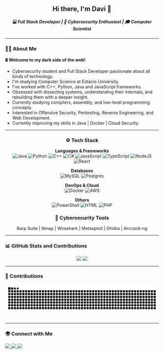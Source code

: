 <h2 align="center">Hi there, I'm Davi 👋</h2>

<h5 align="center">💻 Full Stack Developer | 🔐 Cybersecurity Enthusiast | 🎓 Computer Scientist</h5>

---

<h3>👨‍💻 About Me</h3>
<p align="left">
<b>🔒 Welcome to my dark side of the web!</b><br>

- Cybersecurity student and Full Stack Developer passionate about all kinds of technology.   
- I'm studying Computer Science at Estácio University.  
- I've worked with C++, Python, Java and JavaScript frameworks.  
- Obsessed with dissecting systems, understanding their internals, and rebuilding them with a deeper insight.  
- Currently studying compilers, assembly, and low-level programming concepts.  
- Interested in Offensive Security, Pentesting, Reverse Engineering, and Web Development.  
- Currently improving my skills in Java | Docker | Cloud Security.  

</p>

---
<div align="center">
<h3>⚙️ Tech Stack</h3>

**Languages & Frameworks**<br>
![Java](https://skillicons.dev/icons?i=java) 
![Python](https://skillicons.dev/icons?i=py) 
![C++](https://skillicons.dev/icons?i=cpp) 
![C#](https://skillicons.dev/icons?i=cs) 
![JavaScript](https://skillicons.dev/icons?i=javascript) 
![TypeScript](https://skillicons.dev/icons?i=typescript) 
![NodeJS](https://skillicons.dev/icons?i=nodejs) 
![React](https://skillicons.dev/icons?i=react)<br>

**Databases**  
![MySQL](https://skillicons.dev/icons?i=mysql) 
![Postgres](https://skillicons.dev/icons?i=postgres)<br>

**DevOps & Cloud**  
![Docker](https://skillicons.dev/icons?i=docker) 
![AWS](https://skillicons.dev/icons?i=aws)<br>

**Others**  
![PowerShell](https://skillicons.dev/icons?i=powershell) 
![HTML](https://skillicons.dev/icons?i=html) 
![PHP](https://skillicons.dev/icons?i=php)

<h3>🔐 Cybersecurity Tools</h3>
<p>
Burp Suite | Nmap | Wireshark | Metasploit | Ghidra | Aircrack-ng
</p>
</div>

---

<h3>📊 GitHub Stats and Contributions</h3>

<div align="center">
  <img src="https://github-readme-stats.vercel.app/api?username=davimalor3&show_icons=true&theme=tokyonight" height="150" />
  <img src="https://github-readme-stats.vercel.app/api/top-langs/?username=davimalor3&layout=compact&theme=tokyonight" height="150" />
</div>

---

<h3>🐍 Contributions</h3>
<div align="center">
<img src="https://raw.githubusercontent.com/davimalor3/davimalor3/output/snake.svg" alt="Snake animation" />
</div>

---

<h3>🌍 Connect with Me</h3>
<p align="left">
  <a href="https://www.linkedin.com/in/davi-nobre-57206b377/" target="_blank">
    <img src="https://skillicons.dev/icons?i=linkedin" height="30"/>
  </a>
  <a href="mailto:davi.nbtec@gmail.com">
    <img src="https://cdn-icons-png.flaticon.com/512/732/732200.png" height="30"/>
  </a>
  <a href="https://github.com/davimalor3">
    <img src="https://skillicons.dev/icons?i=github" height="30"/>
  </a>
</p>

